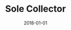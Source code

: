 ---
layout: site
title: "Sole Collector"
date: 2018-01-01
categories: [community]
version: 1.5.11
major: 1
minor: 5
patch: 11
slug: sole-collector
link: https://solecollector.com/
permalink: /sites/:slug
---